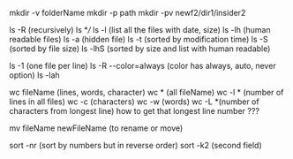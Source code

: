 mkdir -v folderName
mkdir -p path
mkdir -pv newf2/dir1/insider2

ls -R (recursively)
ls **/*
ls -l (list all the files with date, size)
ls -lh (human readable files)
ls -a (hidden file)
ls -t (sorted by modification time)
ls -S (sorted by file size)
ls -lhS (sorted by size and list with human readable)
<!-- ls **/* , how does it work?? -->
ls -1 (one file per line)
ls -R --color=always (color has always, auto, never option)
ls -lah

wc fileName (lines, words, character)
wc * (all fileName)
wc -l * (number of lines in all files)
wc -c (characters)
wc -w (words)
wc -L *(number of characters from longest line) 
how to get that longest line number ???

mv fileName newFileName (to rename or move)

sort -nr (sort by numbers but in reverse order)
sort -k2 (second field)
